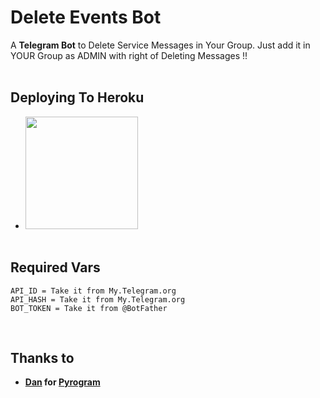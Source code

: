 # Delete Events Bot

A **Telegram Bot** to Delete Service Messages in Your Group. Just add it in YOUR Group as ADMIN with right of Deleting Messages !!<br><br>

## Deploying To Heroku
* <a href="https://heroku.com/deploy?template=https://github.com/new-dev0/minibots/blob/delete-events"><img src="https://www.herokucdn.com/deploy/button.svg" width="180"></a><br><br>

## Required Vars
    API_ID = Take it from My.Telegram.org
    API_HASH = Take it from My.Telegram.org
    BOT_TOKEN = Take it from @BotFather

<br>

## Thanks to 
* **[Dan](https://github.com/delivrance) for [Pyrogram](https://github.com/Pyrogram/Pyrogram)**